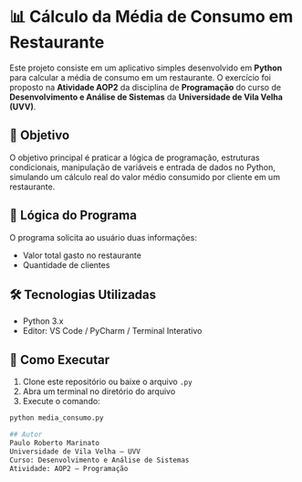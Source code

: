 # 📊 Cálculo da Média de Consumo em Restaurante

Este projeto consiste em um aplicativo simples desenvolvido em **Python** para calcular a média de consumo em um restaurante. O exercício foi proposto na **Atividade AOP2** da disciplina de **Programação** do curso de **Desenvolvimento e Análise de Sistemas** da **Universidade de Vila Velha (UVV)**.

## 🎯 Objetivo

O objetivo principal é praticar a lógica de programação, estruturas condicionais, manipulação de variáveis e entrada de dados no Python, simulando um cálculo real do valor médio consumido por cliente em um restaurante.

## 🧠 Lógica do Programa

O programa solicita ao usuário duas informações:
- Valor total gasto no restaurante
- Quantidade de clientes

## 🛠️ Tecnologias Utilizadas

- Python 3.x
- Editor: VS Code / PyCharm / Terminal Interativo

## 🚀 Como Executar

1. Clone este repositório ou baixe o arquivo `.py`
2. Abra um terminal no diretório do arquivo
3. Execute o comando:

```bash
python media_consumo.py

## Autor
Paulo Roberto Marinato
Universidade de Vila Velha – UVV
Curso: Desenvolvimento e Análise de Sistemas
Atividade: AOP2 – Programação
